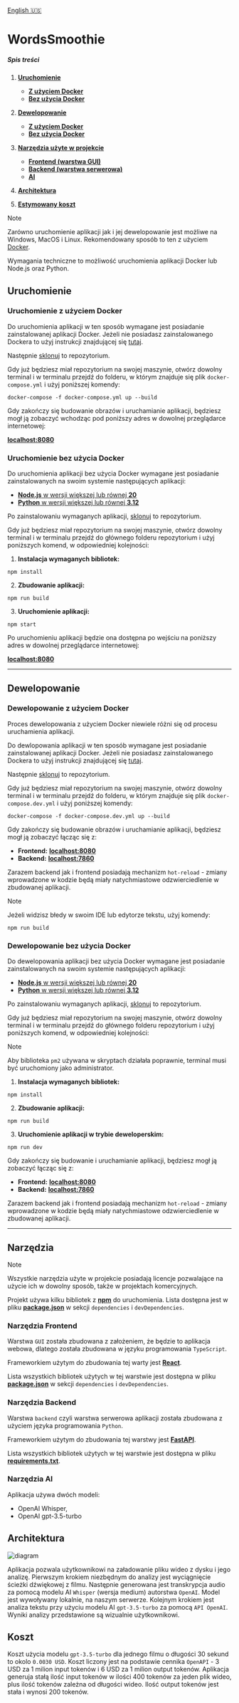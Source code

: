 [English :us:](./README.en.md)

# WordsSmoothie

##### Spis treści

1. [**Uruchomienie**](#uruchomienie)

   - [**Z użyciem Docker**](#uruchomienie-z-użyciem-docker)
   - [**Bez użycia Docker**](#uruchomienie-bez-użycia-docker)

2. [**Dewelopowanie**](#dewelopowanie)

   - [**Z użyciem Docker**](#dewelopowanie-z-użyciem-docker)
   - [**Bez użycia Docker**](#dewelopowanie-bez-użycia-docker)

3. [**Narzędzia użyte w projekcie**](#narzędzia)
   - [**Frontend (warstwa GUI)**](#narzędzia-frontend)
   - [**Backend (warstwa serwerowa)**](#narzędzia-backend)
   - [**AI**](#narzędzia-ai)
4. [**Architektura**](#architektura)
5. [**Estymowany koszt**](#koszt)

</hr>

> [!Note]
> Zarówno uruchomienie aplikacji jak i jej dewelopowanie jest możliwe na Windows, MacOS i Linux. Rekomendowany sposób to ten z użyciem [Docker](https://www.docker.com/).
>
> Wymagania techniczne to możliwość uruchomienia aplikacji Docker lub Node.js oraz Python.

## Uruchomienie

### Uruchomienie z użyciem Docker

Do uruchomienia aplikacji w ten sposób wymagane jest posiadanie zainstalowanej aplikacji Docker. Jeżeli nie posiadasz zainstalowanego Dockera to użyj instrukcji znajdującej się [tutaj](https://docs.docker.com/get-started/get-docker/).

Następnie [sklonuj](https://docs.github.com/en/repositories/creating-and-managing-repositories/cloning-a-repository) to repozytorium.

Gdy już będziesz miał repozytorium na swojej maszynie, otwórz dowolny terminal i w terminalu przejdź do folderu, w którym znajduje się plik `docker-compose.yml` i użyj poniższej komendy:

```
docker-compose -f docker-compose.yml up --build
```

Gdy zakończy się budowanie obrazów i uruchamianie aplikacji, będziesz mogł ją zobaczyć wchodząc pod poniższy adres w dowolnej przeglądarce internetowej:

[**localhost:8080**](http://localhost:8080)

### Uruchomienie bez użycia Docker

Do uruchomienia aplikacji bez użycia Docker wymagane jest posiadanie zainstalowanych na swoim systemie następujących aplikacji:

- [**Node.js** w wersji większej lub równej **20**](https://nodejs.org/en/download/package-manager/current)
- [**Python** w wersji większej lub równej **3.12**](https://www.python.org/downloads/)

Po zainstalowaniu wymaganych aplikacji, [sklonuj](https://docs.github.com/en/repositories/creating-and-managing-repositories/cloning-a-repository) to repozytorium.

Gdy już będziesz miał repozytorium na swojej maszynie, otwórz dowolny terminal i w terminalu przejdź do głównego folderu repozytorium i użyj poniższych komend, w odpowiedniej kolejności:

1. **Instalacja wymaganych bibliotek:**

```
npm install
```

2. **Zbudowanie aplikacji:**

```
npm run build
```

3. **Uruchomienie aplikacji:**

```
npm start
```

Po uruchomieniu aplikacji będzie ona dostępna po wejściu na poniższy adres w dowolnej przeglądarce internetowej:

[**localhost:8080**](http://localhost:8080)

<hr>

## Dewelopowanie

### Dewelopowanie z użyciem Docker

Proces dewelopowania z użyciem Docker niewiele różni się od procesu uruchamienia aplikacji.

Do dewlopowania aplikacji w ten sposób wymagane jest posiadanie zainstalowanej aplikacji Docker. Jeżeli nie posiadasz zainstalowanego Dockera to użyj instrukcji znajdującej się [tutaj](https://docs.docker.com/get-started/get-docker/).

Następnie [sklonuj](https://docs.github.com/en/repositories/creating-and-managing-repositories/cloning-a-repository) to repozytorium.

Gdy już będziesz miał repozytorium na swojej maszynie, otwórz dowolny terminal i w terminalu przejdź do folderu, w którym znajduje się plik `docker-compose.dev.yml` i użyj poniższej komendy:

```
docker-compose -f docker-compose.dev.yml up --build
```

Gdy zakończy się budowanie obrazów i uruchamianie aplikacji, będziesz mogł ją zobaczyć łącząc się z:

- **Frontend:** [**localhost:8080**](http://localhost:8080)
- **Backend:** [**localhost:7860**](http://localhost:7860)

Zarazem backend jak i frontend posiadają mechanizm `hot-reload` - zmiany wprowadzone w kodzie będą miały natychmiastowe odzwierciedlenie w zbudowanej aplikacji.

> [!Note]
> Jeżeli widzisz błedy w swoim IDE lub edytorze tekstu, użyj komendy:
>
> ```
> npm run build
> ```

### Dewelopowanie bez użycia Docker

Do dewelopowania aplikacji bez użycia Docker wymagane jest posiadanie zainstalowanych na swoim systemie następujących aplikacji:

- [**Node.js** w wersji większej lub równej **20**](https://nodejs.org/en/download/package-manager/current)
- [**Python** w wersji większej lub równej **3.12**](https://www.python.org/downloads/)

Po zainstalowaniu wymaganych aplikacji, [sklonuj](https://docs.github.com/en/repositories/creating-and-managing-repositories/cloning-a-repository) to repozytorium.

Gdy już będziesz miał repozytorium na swojej maszynie, otwórz dowolny terminal i w terminalu przejdź do głównego folderu repozytorium i użyj poniższych komend, w odpowiedniej kolejności:

> [!Note]
> Aby biblioteka `pm2` używana w skryptach działała poprawnie, terminal musi być uruchomiony jako administrator.

1. **Instalacja wymaganych bibliotek:**

```
npm install
```

2. **Zbudowanie aplikacji:**

```
npm run build
```

3. **Uruchomienie aplikacji w trybie deweloperskim:**

```
npm run dev
```

Gdy zakończy się budowanie i uruchamianie aplikacji, będziesz mogł ją zobaczyć łącząc się z:

- **Frontend:** [**localhost:8080**](http://localhost:8080)
- **Backend:** [**localhost:7860**](http://localhost:7860)

Zarazem backend jak i frontend posiadają mechanizm `hot-reload` - zmiany wprowadzone w kodzie będą miały natychmiastowe odzwierciedlenie w zbudowanej aplikacji.

<hr>

## Narzędzia

> [!Note]
> Wszystkie narzędzia użyte w projekcie posiadają licencje pozwalające na użycie ich w dowolny sposób, także w projektach komercyjnych.

Projekt używa kilku bibliotek z [**npm**](https://www.npmjs.com/) do uruchomienia. Lista dostępna jest w pliku [**package.json**](./package.json) w sekcji `dependencies` i `devDependencies`.

### Narzędzia Frontend

Warstwa `GUI` została zbudowana z założeniem, że będzie to aplikacja webowa, dlatego została zbudowana w języku programowania `TypeScript`.

Frameworkiem użytym do zbudowania tej warty jest [**React**](https://react.dev/).

Lista wszystkich bibliotek użytych w tej warstwie jest dostępna w pliku [**package.json**](./frontend/package.json) w sekcji `dependencies` i `devDependencies`.

### Narzędzia Backend

Warstwa `backend` czyli warstwa serwerowa aplikacji została zbudowana z użyciem języka programowania `Python`.

Frameworkiem użytym do zbudowania tej warstwy jest [**FastAPI**](https://fastapi.tiangolo.com/).

Lista wszystkich bibliotek użytych w tej warstwie jest dostępna w pliku [**requirements.txt**](./backend/requirements.txt).

### Narzędzia AI
Aplikacja używa dwóch modeli:
- OpenAI Whisper,
- OpenAI gpt-3.5-turbo

</hr>

## Architektura
![diagram](https://github.com/user-attachments/assets/81fe4668-0eed-48bf-bee9-eea3aadc6fc6)

Aplikacja pozwala użytkownikowi na załadowanie pliku wideo z dysku i jego analizę. Pierwszym krokiem niezbędnym do analizy jest wyciągnięcie ścieżki dźwiękowej z filmu. Następnie generowana jest transkrypcja audio za pomocą modelu AI `Whisper` (wersja medium) autorstwa `OpenAI`. Model jest wywoływany lokalnie, na naszym serwerze. Kolejnym krokiem jest analiza tekstu przy użyciu modelu AI `gpt-3.5-turbo` za pomocą `API OpenAI`. Wyniki analizy przedstawione są wizualnie użytkownikowi.

</hr>

## Koszt
Koszt użycia modelu `gpt-3.5-turbo` dla jednego filmu o długości 30 sekund to okolo `0.0030 USD`.
Koszt liczony jest na podstawie cennika `OpenAPI` - 3 USD za 1 milion input tokenów i 6 USD za 1 milion output tokenów. Aplikacja generuja stałą ilość input tokenów w ilości 400 tokenów za jeden plik wideo, plus ilość tokenów zależna od długości wideo. Ilość output tokenów jest stała i wynosi 200 tokenów.
